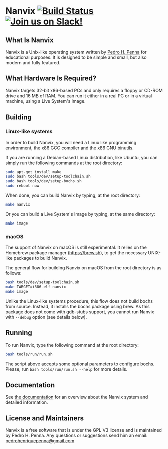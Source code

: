 # Nanvix [![Build Status](https://travis-ci.org/nanvix/nanvix.svg?branch=master)](https://travis-ci.org/nanvix/nanvix) [![Join us on Slack!](https://img.shields.io/badge/chat-on%20Slack-e01563.svg)](https://join.slack.com/t/nanvix/shared_invite/enQtMzY2Nzg5OTQ4NTAyLWY1NWNkNjlmMDU1NjgwZmU2Njk5ODQxOTFmMGY0YjNlZWU0NWUxNThiNzgwNTAyMWE5YTcyOTc4Njk2NjBiZjk)

## What Is Nanvix

Nanvix is a Unix-like operating system written by [Pedro H. Penna](https://github.com/ppenna) for
educational purposes. It is designed to be simple and small, but also
modern and fully featured.

## What Hardware Is Required?

Nanvix targets 32-bit x86-based PCs and only requires a floppy or
CD-ROM drive and 16 MB of RAM. You can run it either in a real PC
or in a virtual machine, using a Live System's Image.

## Building

### Linux-like systems
In order to build Nanvix, you will need a Linux like programming
environment, the x86 GCC compiler and the x86 GNU binutils.

If you are running a Debian-based Linux distribution, like Ubuntu,
you can simply run the following commands at the root directory:

```sh
sudo apt-get install make
sudo bash tools/dev/setup-toolchain.sh
sudo bash tools/dev/setup-bochs.sh
sudo reboot now
```

When done, you can build Nanvix by typing, at the root directory:

```sh
make nanvix
```

Or you can build a Live System's Image by typing, at the same directory:

```sh
make image
```

### macOS

The support of Nanvix on macOS is still experimental.
It relies on the Homebrew package manager (https://brew.sh), to get
the necessary UNIX-like packages to build Nanvix.

The general flow for building Nanvix on macOS from the root directory
is as follows:

```sh
bash tools/dev/setup-toolchain.sh
make TARGET=i386-elf nanvix
make image
```

Unlike the Linux-like systems procedure, this flow does not build
bochs from source. Instead, it installs the bochs package using brew.
As this package does not come with gdb-stubs support, you cannot run
Nanvix with `--debug` option (see details below).

## Running

To run Nanvix, type the following command at the root directory:

```sh
bash tools/run/run.sh
```

The script above accepts some optional parameters to configure bochs.
Please, run `bash tools/run/run.sh --help` for more details.

## Documentation

See [the documentation](https://github.com/nanvix/documentation/blob/master/README.md) for an overview about the Nanvix system and detailed information.

## License and Maintainers

Nanvix is a free software that is under the GPL V3 license and is
maintained by Pedro H. Penna. Any questions or suggestions send him an
email: <pedrohenriquepenna@gmail.com>
